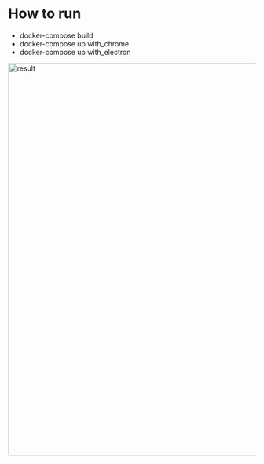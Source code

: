 # How to run
- docker-compose build
- docker-compose up with_chrome
- docker-compose up with_electron
<img width="800" alt="result" src="https://user-images.githubusercontent.com/16524061/110225257-7f6a8100-7eec-11eb-8821-d100c2708d64.png">
